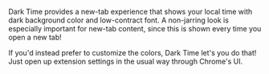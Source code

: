 Dark Time provides a new-tab experience that shows your local time with dark background color and low-contract font. A non-jarring look is especially important for new-tab content, since this is shown every time you open a new tab!

If you'd instead prefer to customize the colors, Dark Time let's you do that! Just open up extension settings in the usual way through Chrome's UI.